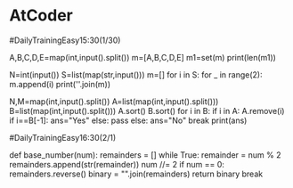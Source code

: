 # AtCoder

#DailyTrainingEasy15:30(1/30)

A,B,C,D,E=map(int,input().split())
m=[A,B,C,D,E]
m1=set(m)
print(len(m1))

N=int(input())
S=list(map(str,input()))
m=[]
for i in S:
  for _ in range(2):
    m.append(i)
print(''.join(m))

N,M=map(int,input().split())
A=list(map(int,input().split()))
B=list(map(int,input().split()))
A.sort()
B.sort()
for i in B:
  if i in A:
    A.remove(i)
    if i==B[-1]:
      ans="Yes"
    else:
      pass
  else:
    ans="No"
    break
print(ans)


#DailyTrainingEasy16:30(2/1)

def base_number(num):
      remainders = []
      while True:
          remainder = num % 2
          remainders.append(str(remainder))
          num //= 2
          if num == 0:
              remainders.reverse()
              binary = "".join(remainders)
              return binary
              break
